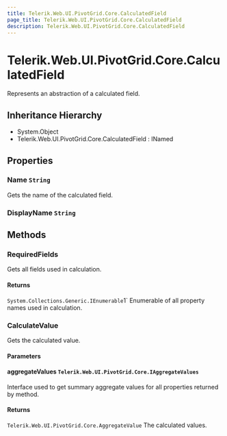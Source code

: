 ```yaml
---
title: Telerik.Web.UI.PivotGrid.Core.CalculatedField
page_title: Telerik.Web.UI.PivotGrid.Core.CalculatedField
description: Telerik.Web.UI.PivotGrid.Core.CalculatedField
---
```


# Telerik.Web.UI.PivotGrid.Core.CalculatedField

Represents an abstraction of a calculated field.

## Inheritance Hierarchy

* System.Object
* Telerik.Web.UI.PivotGrid.Core.CalculatedField : INamed

## Properties

###  Name `String`

Gets the name of the calculated field.

###  DisplayName `String`

## Methods

###  RequiredFields

Gets all fields used in calculation.

#### Returns

`System.Collections.Generic.IEnumerable`1` Enumerable of all property names used in calculation.

###  CalculateValue

Gets the calculated value.

#### Parameters

#### aggregateValues `Telerik.Web.UI.PivotGrid.Core.IAggregateValues`

Interface used to get summary aggregate values for all properties returned by  method.

#### Returns

`Telerik.Web.UI.PivotGrid.Core.AggregateValue` The calculated values.

